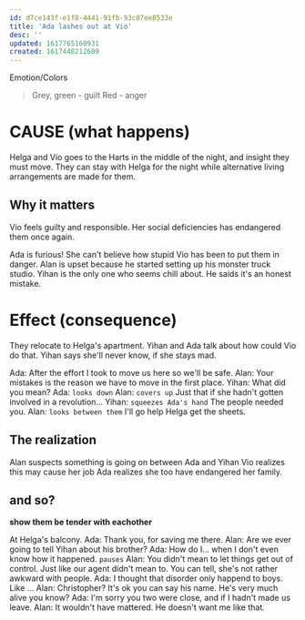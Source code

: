```yaml
---
id: d7ce143f-e1f8-4441-91fb-93c07ee8533e
title: 'Ada lashes out at Vio'
desc: ''
updated: 1617765160931
created: 1617448212609
---
```

Emotion/Colors
> Grey, green - guilt
> Red - anger

# CAUSE (what happens)
Helga and Vio goes to the Harts in the middle of the night, and insight they must move. They can stay with Helga for the night while alternative living arrangements are made for them.

##  Why it matters
Vio feels guilty and responsible. Her social deficiencies has endangered them once again.

Ada is furious! She can't believe how stupid Vio has been to put them in danger. 
Alan is upset because he started setting up his monster truck studio.
Yihan is the only one who seems chill about. He saids it's an honest mistake.

# Effect (consequence) 

They relocate to Helga's apartment.
Yihan and Ada talk about how could Vio do that. Yihan says she'll never know, if she stays mad.

Ada: After the effort I took to move us here so we'll be safe.
Alan: Your mistakes is the reason we have to move in the first place.
Yihan: What did you mean?
Ada: `looks down`
Alan: `covers up` Just that if she hadn't gotten involved in a revolution...
Yihan: `squeezes Ada's hand` The people needed you.
Alan: `looks between them` I'll go help Helga get the sheets.

## The realization

Alan suspects something is going on between Ada and Yihan
Vio realizes this may cause her job
Ada realizes she too have endangered her family.

## and so?

**show them be tender with eachother**

At Helga's balcony.
Ada: Thank you, for saving me there.
Alan: Are we ever going to tell Yihan about his brother?
Ada: How do I... when I don't even know how it happened. `pauses`
Alan: You didn't mean to let things get out of control. Just like our agent didn't mean to. You can tell, she's not rather awkward with people.
Ada: I thought that disorder only happend to boys. Like ...
Alan: Christopher? It's ok you can say his name. He's very much alive you know?
Ada: I'm sorry you two were close, and if I hadn't made us leave.
Alan: It wouldn't have mattered. He doesn't want me like that.
